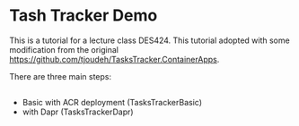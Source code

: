 # Tash Tracker Demo

This is a tutorial for a lecture class DES424. This tutorial adopted with some modification from the original https://github.com/tjoudeh/TasksTracker.ContainerApps.

There are three main steps:

## 
* Basic with ACR deployment (TasksTrackerBasic)
* with Dapr  (TasksTrackerDapr)

